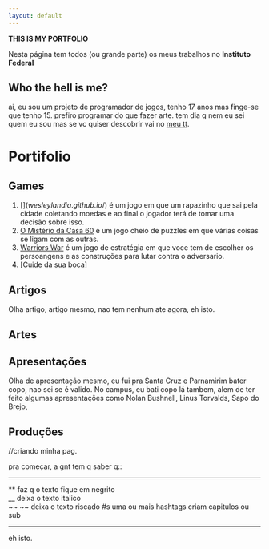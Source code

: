 ```yaml
---
layout: default
---
```


**THIS IS MY PORTFOLIO**

Nesta página tem todos (ou grande parte) os meus trabalhos no **Instituto Federal**

## Who the hell is me?

ai, eu sou um projeto de programador de jogos, tenho 17 anos mas finge-se que tenho 15. prefiro programar do que fazer arte.
tem dia q nem eu sei quem eu sou mas se vc quiser descobrir vai no [meu tt](twitter.com/wesleylandia).

# Portifolio

## Games
1. [$](wesleylandia.github.io/$) é um jogo em que um rapazinho que sai pela cidade coletando moedas e ao final o jogador terá de tomar uma decisão sobre isso.
2. [O Mistério da Casa 60](wesleylandia.github.io/Oficina2) é um jogo cheio de puzzles em que várias coisas se ligam com as outras.
3. [Warriors War](https://leonardofelipe.github.io/WarriorsWar/) é um jogo de estratégia em que voce tem de escolher os persoangens e as construções para lutar contra o adversario.
4. [Cuide da sua boca]
## Artigos
Olha artigo, artigo mesmo, nao tem nenhum ate agora, eh isto.  
## Artes

## Apresentações
Olha de apresentação mesmo, eu fui pra Santa Cruz e Parnamirim bater copo, nao sei se é valido. No campus, eu bati copo lá tambem, alem de ter feito algumas apresentações como Nolan Bushnell, Linus Torvalds, Sapo do Brejo,  
## Produções


//criando minha pag.

pra começar, a gnt tem q saber q::
* * * 
** faz q o texto fique em negrito  
__ deixa o texto italico  
~~ ~~ deixa o texto riscado 
#s uma ou mais hashtags criam capitulos ou sub

* * *
eh isto.


